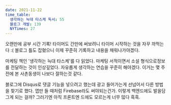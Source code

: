 ```yaml
---
date: 2021-11-22
time_table:
  생각하는 늑대 타스케 독서: 55
  블로그 개발: 139
  NYTimes: 27
---
```


오랜만에 공부 시간 기록! 타이머도 간만에 써보려니 타이머 시작하는 것을 자꾸 까먹는다 :( 블로그 틀도
잡혔으니 이제 꾸준히 기록하고 내용을 채워나가야겠다.

마케팅 책인 '생각하는 늑대 타스케'를 다 읽었다. 마케팅 서적이면서 소설 형식으로정보를 전달하는 것이
인상깊었다. 자유롭게 생각하는 연습을 꾸준히 해야겠다. 이거는 몇 주전에 본 사촌동생이 나보다 잘하는것
같다.

블로그에 Disqus로 댓글 기능을 넣으려고 했는데 광고 들어가는게 선넘어서 다른 방법을 찾기로 했다. 앱만
들 때처럼 Firebase라도 써야되는건가. 이렇게 백엔드에도 발을담그게 되는 걸까? 그러기엔 아직 프론트엔
드에도 모르는게 너무 많다 흑흑.

